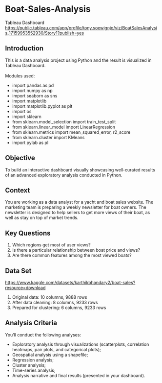 # Boat-Sales-Analysis

Tableau Dashboard
https://public.tableau.com/app/profile/tony.soewignjo/viz/BoatSalesAnalysis_17159953552930/Story1?publish=yes

## Introduction
This is a data analysis project using Python and the result is visualized in Tableau Dashboard. <br> <br>
Modules used:
- import pandas as pd
- import numpy as np
- import seaborn as sns
- import matplotlib
- import matplotlib.pyplot as plt
- import os
- import sklearn
- from sklearn.model_selection import train_test_split
- from sklearn.linear_model import LinearRegression
- from sklearn.metrics import mean_squared_error, r2_score
- from sklearn.cluster import KMeans 
- import pylab as pl 

## Objective
To build an interactive dashboard visually showcasing well-curated results of an advanced exploratory analysis conducted in Python.

## Context
You are working as a data analyst for a yacht and boat sales website. The marketing team is preparing a weekly newsletter for boat owners. The newsletter is designed to help sellers to get more views of their boat, as well as stay on top of market trends.

## Key Questions
1. Which regions get most of user views?
2. Is there a particular relationship between boat price and views?
3. Are there common features among the most viewed boats?

## Data Set
https://www.kaggle.com/datasets/karthikbhandary2/boat-sales?resource=download
1. Original data:  10 columns, 9888 rows
2. After data cleaning: 8 columns, 9233 rows
3. Prepared for clustering: 6 columns, 9233 rows

## Analysis Criteria
You’ll conduct the following analyses:
- Exploratory analysis through visualizations (scatterplots, correlation heatmaps, pair plots, and categorical plots);
- Geospatial analysis using a shapefile;
- Regression analysis;
- Cluster analysis;
- Time-series analysis;
- Analysis narrative and final results (presented in your dashboard).

